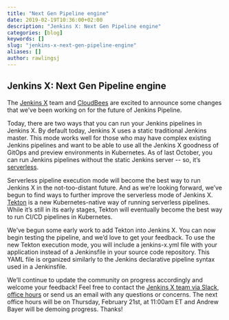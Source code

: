 ```yaml
---
title: "Next Gen Pipeline engine"
date: 2019-02-19T10:36:00+02:00
description: "Jenkins X: Next Gen Pipeline engine" 
categories: [blog]
keywords: []
slug: "jenkins-x-next-gen-pipeline-engine"
aliases: []
author: rawlingsj
---
```


## Jenkins X: Next Gen Pipeline engine

The [Jenkins X](https://jenkins-x.io/) team and [CloudBees](https://www.cloudbees.com/) are excited to announce some changes that we’ve been working on for the future of Jenkins Pipeline.

Today, there are two ways that you can run your Jenkins pipelines in Jenkins X. By default today, Jenkins X uses a static traditional Jenkins master. This mode works well for those who may have complex existing Jenkins pipelines and want to be able to use all the Jenkins X goodness of GitOps and preview environments in Kubernetes. As of last October, you can run Jenkins pipelines without the static Jenkins server -- so, it’s [serverless](https://medium.com/@jdrawlings/serverless-jenkins-with-jenkins-x-9134cbfe6870). 

Serverless pipeline execution mode will become the best way to run Jenkins X in the not-too-distant future. And as we’re looking forward, we’ve begun to find ways to further improve the serverless mode of Jenkins X. [Tekton](https://github.com/tektoncd/pipeline) is a new Kubernetes-native way of running serverless pipelines. While it’s still in its early stages, Tekton will eventually become the best way to run CI/CD pipelines in Kubernetes. 

We’ve begun some early work to add Tekton into Jenkins X. You can now begin testing the pipeline, and we’d love to get your feedback. To use the new Tekton execution mode, you will include a jenkins-x.yml file with your application instead of a Jenkinsfile in your source code repository. This YAML file is organized similarly to the Jenkins declarative pipeline syntax used in a Jenkinsfile.

We’ll continue to update the community on progress accordingly and welcome your feedback! Feel free to contact the [Jenkins X team via Slack](https://jenkins-x.io/community/#slack), [office hours](https://jenkins-x.io/community/#office-hours) or send us an email with any questions or concerns. The next office hours will be on Thursday, February 21st, at 11:00am ET and Andrew Bayer will be demoing progress. Thanks!
